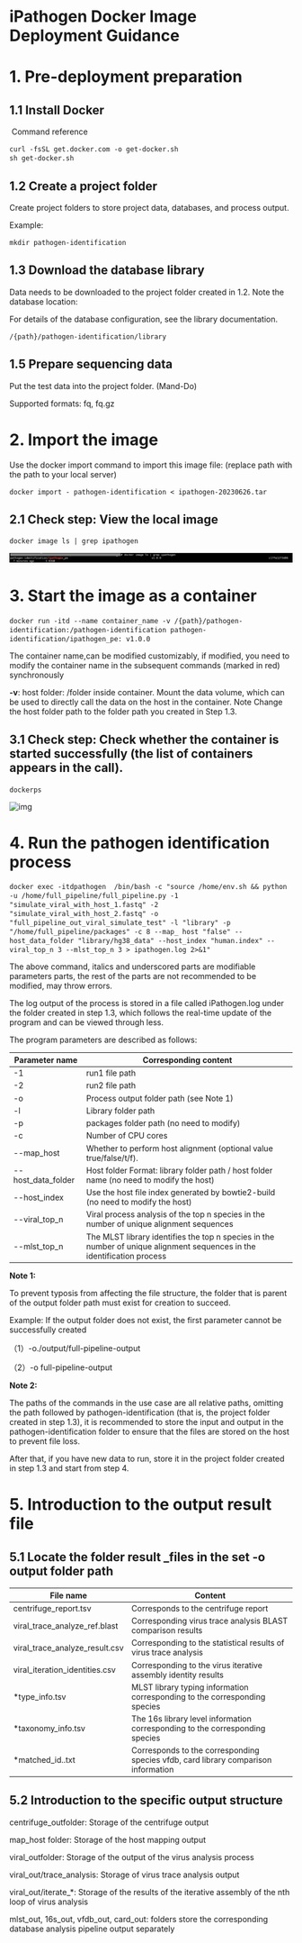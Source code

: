 # **iPathogen Docker Image Deployment Guidance**

# 1.   Pre-deployment preparation

## 1.1  Install Docker

​    Command reference

```
curl -fsSL get.docker.com -o get-docker.sh
sh get-docker.sh
```

## 1.2  Create a project folder

Create project folders to store project data, databases, and process output.

Example:

```
mkdir pathogen-identification
```

## 1.3 Download the database library

Data needs to be downloaded to the project folder created in 1.2. Note the database location:

For details of the database configuration, see the library documentation.

```
/{path}/pathogen-identification/library
```

## 1.5 Prepare sequencing data

Put the test data into the project folder. (Mand-Do)

Supported formats: fq, fq.gz

# 2.   Import the image

Use the docker import command to import this image file: (replace path with the path to your local server)

```
docker import - pathogen-identification < ipathogen-20230626.tar 
```

## 2.1 Check step: View the local image

```
docker image ls | grep ipathogen
```

![img](https://github.com/cdcliph/ipathogen/blob/master/png/2.1.png)

# 3.   Start the image as a container

```
docker run -itd --name container_name -v /{path}/pathogen-identification:/pathogen-identification pathogen-identification/ipathogen_pe: v1.0.0
```

The container name,can be modified customizably, if modified, you need to modify the container name in the subsequent commands (marked in red) synchronously

**-v**: host folder: /folder inside container. Mount the data volume, which can be used to directly call the data on the host in the container. Note Change the host folder path to the folder path you created in Step 1.3. 

## 3.1 Check step: Check whether the container is started successfully (the list of containers appears in the call).

```
dockerps
```

![img](file:///C:/Users/Sakura/AppData/Local/Temp/msohtmlclip1/01/clip_image004.jpg)

# 4.   Run the pathogen identification process

```
docker exec -itdpathogen  /bin/bash -c "source /home/env.sh && python -u /home/full_pipeline/full_pipeline.py -1 "simulate_viral_with_host_1.fastq" -2 "simulate_viral_with_host_2.fastq" -o "full_pipeline_out_viral_simulate_test" -l "library" -p "/home/full_pipeline/packages" -c 8 --map_ host "false" --host_data_folder "library/hg38_data" --host_index "human.index" --viral_top_n 3 --mlst_top_n 3 > ipathogen.log 2>&1"
```

 

The above command, italics and underscored parts are modifiable parameters parts, the rest of the parts are not recommended to be modified, may throw errors.

The log output of the process is stored in a file called iPathogen.log under the folder created in step 1.3, which follows the real-time update of the program and can be viewed through less. 

The program parameters are described as follows: 

| Parameter name     | Corresponding content                                        |
| ------------------ | ------------------------------------------------------------ |
| -1                 | run1 file path                                               |
| -2                 | run2 file path                                               |
| -o                 | Process output folder  path (see Note 1)                     |
| -l                 | Library folder path                                          |
| -p                 | packages folder path  (no need to modify)                    |
| -c                 | Number of CPU cores                                          |
| --map_host         | Whether to perform host  alignment (optional value true/false/t/f). |
| --host_data_folder | Host folder  Format: library folder  path / host folder name (no need to modify the host) |
| --host_index       | Use the host file index  generated by bowtie2-build (no need to modify the host) |
| --viral_top_n      | Viral process analysis  of the top n species in the number of unique alignment sequences |
| --mlst_top_n       | The MLST library  identifies the top n species in the number of unique alignment sequences in  the identification process |

 **Note 1:**

To prevent typosis from affecting the file structure, the folder that is parent of the output folder path must exist for creation to succeed.

Example: If the output folder does not exist, the first parameter cannot be successfully created

（1）-o./output/full-pipeline-output

（2）-o full-pipeline-output

**Note 2:**

The paths of the commands in the use case are all relative paths, omitting the path followed by pathogen-identification (that is, the project folder created in step 1.3), it is recommended to store the input and output in the pathogen-identification folder to ensure that the files are stored on the host to prevent file loss. 

 After that, if you have new data to run, store it in the project folder created in step 1.3 and start from step 4. 

# 5.   Introduction to the output result file

## 5.1 Locate the folder result _files in the set -o output folder path


| File name                      | Content                                                      |
| ------------------------------ | ------------------------------------------------------------ |
| centrifuge_report.tsv          | Corresponds to the centrifuge report                         |
| viral_trace_analyze_ref.blast  | Corresponding virus trace analysis BLAST  comparison results |
| viral_trace_analyze_result.csv | Corresponding to the statistical results of  virus trace analysis |
| viral_iteration_identities.csv | Corresponding to the virus iterative assembly  identity results |
| *type_info.tsv                 | MLST library typing information corresponding  to the corresponding species |
| *taxonomy_info.tsv             | The 16s library level information  corresponding to the corresponding species |
| *matched_id..txt               | Corresponds to the corresponding species vfdb,  card library comparison information |



## 5.2 Introduction to the specific output structure

centrifuge_outfolder: Storage of the centrifuge output

map_host folder: Storage of the host mapping output

viral_outfolder: Storage of the output of the virus analysis process

viral_out/trace_analysis: Storage of virus trace analysis output

viral_out/iterate_*: Storage of the results of the iterative assembly of the nth loop of virus analysis

mlst_out, 16s_out, vfdb_out, card_out: folders store the corresponding database analysis pipeline output separately
